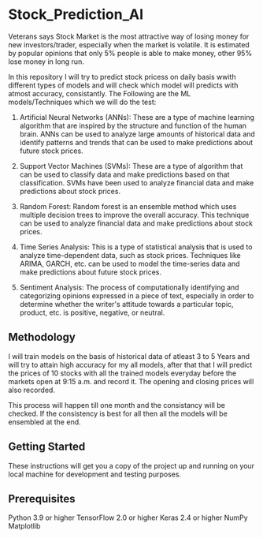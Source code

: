 # Stock_Prediction_AI

Veterans says Stock Market is the most attractive way of losing money for new investors/trader, especially when the market is volatile. It is estimated by popular opinions that only 5% people is able to make money, other 95% lose money in long run. 

In this repository I will try to predict stock pricess on daily basis wwith different types of models and will check which model will predicts with atmost accuracy, consistantly. The Following are the ML models/Techniques which we will do the test:

  1. Artificial Neural Networks (ANNs): These are a type of machine learning algorithm that are inspired by the structure and function of the human brain. ANNs can be    used to analyze large amounts of historical data and identify patterns and trends that can be used to make predictions about future stock prices.

  2. Support Vector Machines (SVMs): These are a type of algorithm that can be used to classify data and make predictions based on that classification. SVMs have been used to analyze financial data and make predictions about stock prices.

  3. Random Forest: Random forest is an ensemble method which uses multiple decision trees to improve the overall accuracy. This technique can be used to analyze financial data and make predictions about stock prices.

  4. Time Series Analysis: This is a type of statistical analysis that is used to analyze time-dependent data, such as stock prices. Techniques like ARIMA, GARCH, etc. can be used to model the time-series data and make predictions about future stock prices.
  
  5. Sentiment Analysis: The process of computationally identifying and categorizing opinions expressed in a piece of text, especially in order to determine whether the writer's attitude towards a particular topic, product, etc. is positive, negative, or neutral.
  
  
## Methodology

I will train models on the basis of historical data of atleast 3 to 5 Years and will try to attain high accuracy for my all models, after that that I will predict the prices of 10 stocks with all the trained models everyday before the markets open at 9:15 a.m. and record it. The opening and closing prices will also recorded.

This process will happen till one month and the consistancy will be checked. If the consistency is best for all then all the models will be ensembled at the end.


## Getting Started
These instructions will get you a copy of the project up and running on your local machine for development and testing purposes.

## Prerequisites
Python 3.9 or higher
TensorFlow 2.0 or higher
Keras 2.4 or higher
NumPy
Matplotlib
